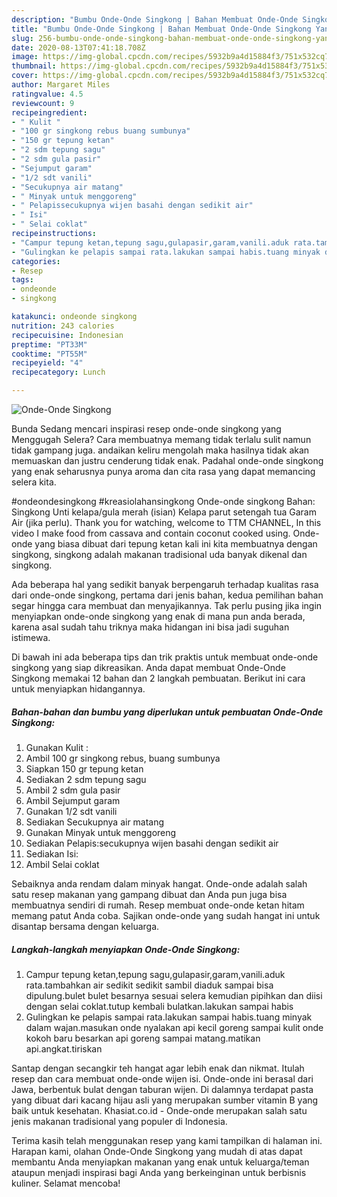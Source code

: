 ```yaml
---
description: "Bumbu Onde-Onde Singkong | Bahan Membuat Onde-Onde Singkong Yang Sempurna"
title: "Bumbu Onde-Onde Singkong | Bahan Membuat Onde-Onde Singkong Yang Sempurna"
slug: 256-bumbu-onde-onde-singkong-bahan-membuat-onde-onde-singkong-yang-sempurna
date: 2020-08-13T07:41:18.708Z
image: https://img-global.cpcdn.com/recipes/5932b9a4d15884f3/751x532cq70/onde-onde-singkong-foto-resep-utama.jpg
thumbnail: https://img-global.cpcdn.com/recipes/5932b9a4d15884f3/751x532cq70/onde-onde-singkong-foto-resep-utama.jpg
cover: https://img-global.cpcdn.com/recipes/5932b9a4d15884f3/751x532cq70/onde-onde-singkong-foto-resep-utama.jpg
author: Margaret Miles
ratingvalue: 4.5
reviewcount: 9
recipeingredient:
- " Kulit "
- "100 gr singkong rebus buang sumbunya"
- "150 gr tepung ketan"
- "2 sdm tepung sagu"
- "2 sdm gula pasir"
- "Sejumput garam"
- "1/2 sdt vanili"
- "Secukupnya air matang"
- " Minyak untuk menggoreng"
- " Pelapissecukupnya wijen basahi dengan sedikit air"
- " Isi"
- " Selai coklat"
recipeinstructions:
- "Campur tepung ketan,tepung sagu,gulapasir,garam,vanili.aduk rata.tambahkan air sedikit sedikit sambil diaduk sampai bisa dipulung.bulet bulet besarnya sesuai selera kemudian pipihkan dan diisi dengan selai coklat.tutup kembali bulatkan.lakukan sampai habis"
- "Gulingkan ke pelapis sampai rata.lakukan sampai habis.tuang minyak dalam wajan.masukan onde nyalakan api kecil goreng sampai kulit onde kokoh baru besarkan api goreng sampai matang.matikan api.angkat.tiriskan"
categories:
- Resep
tags:
- ondeonde
- singkong

katakunci: ondeonde singkong 
nutrition: 243 calories
recipecuisine: Indonesian
preptime: "PT33M"
cooktime: "PT55M"
recipeyield: "4"
recipecategory: Lunch

---
```



![Onde-Onde Singkong](https://img-global.cpcdn.com/recipes/5932b9a4d15884f3/751x532cq70/onde-onde-singkong-foto-resep-utama.jpg)

Bunda Sedang mencari inspirasi resep onde-onde singkong yang Menggugah Selera? Cara membuatnya memang tidak terlalu sulit namun tidak gampang juga. andaikan keliru mengolah maka hasilnya tidak akan memuaskan dan justru cenderung tidak enak. Padahal onde-onde singkong yang enak seharusnya punya aroma dan cita rasa yang dapat memancing selera kita.

#ondeondesingkong #kreasiolahansingkong Onde-onde singkong Bahan: Singkong Unti kelapa/gula merah (isian) Kelapa parut setengah tua Garam Air (jika perlu). Thank you for watching, welcome to TTM CHANNEL, In this video I make food from cassava and contain coconut cooked using. Onde-onde yang biasa dibuat dari tepung ketan kali ini kita membuatnya dengan singkong, singkong adalah makanan tradisional uda banyak dikenal dan singkong.

Ada beberapa hal yang sedikit banyak berpengaruh terhadap kualitas rasa dari onde-onde singkong, pertama dari jenis bahan, kedua pemilihan bahan segar hingga cara membuat dan menyajikannya. Tak perlu pusing jika ingin menyiapkan onde-onde singkong yang enak di mana pun anda berada, karena asal sudah tahu triknya maka hidangan ini bisa jadi suguhan istimewa.


Di bawah ini ada beberapa tips dan trik praktis untuk membuat onde-onde singkong yang siap dikreasikan. Anda dapat membuat Onde-Onde Singkong memakai 12 bahan dan 2 langkah pembuatan. Berikut ini cara untuk menyiapkan hidangannya.

<!--inarticleads1-->

##### Bahan-bahan dan bumbu yang diperlukan untuk pembuatan Onde-Onde Singkong:

1. Gunakan  Kulit :
1. Ambil 100 gr singkong rebus, buang sumbunya
1. Siapkan 150 gr tepung ketan
1. Sediakan 2 sdm tepung sagu
1. Ambil 2 sdm gula pasir
1. Ambil Sejumput garam
1. Gunakan 1/2 sdt vanili
1. Sediakan Secukupnya air matang
1. Gunakan  Minyak untuk menggoreng
1. Sediakan  Pelapis:secukupnya wijen basahi dengan sedikit air
1. Sediakan  Isi:
1. Ambil  Selai coklat


Sebaiknya anda rendam dalam minyak hangat. Onde-onde adalah salah satu resep makanan yang gampang dibuat dan Anda pun juga bisa membuatnya sendiri di rumah. Resep membuat onde-onde ketan hitam memang patut Anda coba. Sajikan onde-onde yang sudah hangat ini untuk disantap bersama dengan keluarga. 

<!--inarticleads2-->

##### Langkah-langkah menyiapkan Onde-Onde Singkong:

1. Campur tepung ketan,tepung sagu,gulapasir,garam,vanili.aduk rata.tambahkan air sedikit sedikit sambil diaduk sampai bisa dipulung.bulet bulet besarnya sesuai selera kemudian pipihkan dan diisi dengan selai coklat.tutup kembali bulatkan.lakukan sampai habis
1. Gulingkan ke pelapis sampai rata.lakukan sampai habis.tuang minyak dalam wajan.masukan onde nyalakan api kecil goreng sampai kulit onde kokoh baru besarkan api goreng sampai matang.matikan api.angkat.tiriskan


Santap dengan secangkir teh hangat agar lebih enak dan nikmat. Itulah resep dan cara membuat onde-onde wijen isi. Onde-onde ini berasal dari Jawa, berbentuk bulat dengan taburan wijen. Di dalamnya terdapat pasta yang dibuat dari kacang hijau asli yang merupakan sumber vitamin B yang baik untuk kesehatan. Khasiat.co.id - Onde-onde merupakan salah satu jenis makanan tradisional yang populer di Indonesia. 

Terima kasih telah menggunakan resep yang kami tampilkan di halaman ini. Harapan kami, olahan Onde-Onde Singkong yang mudah di atas dapat membantu Anda menyiapkan makanan yang enak untuk keluarga/teman ataupun menjadi inspirasi bagi Anda yang berkeinginan untuk berbisnis kuliner. Selamat mencoba!
